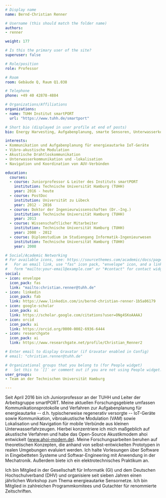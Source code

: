 ```yaml
---
# Display name
name: Bernd-Christian Renner

# Username (this should match the folder name)
authors:
- renner

weight: 177

# Is this the primary user of the site?
superuser: false

# Role/position
role: Professor

# Room
room: Gebäude Q, Raum Q1.038

# Telephone
phone: +49 40 42878-4884

# Organizations/Affiliations
organizations:
- name: TUHH Institut smartPORT
  url: "https://www.tuhh.de/smartport"

# Short bio (displayed in user profile at end of posts)
bio: Energy Harvesting, Aufgabenplanung, smarte Sensoren, Unterwasserkommunikation, Unterwasserlokalisation, AUV, Robotik

interests:
- Kommunikation und Aufgabenplanung für energieautarke IoT-Geräte
- Vibro-akustische Modulation
- Akustische Drahtloskommunikation
- Unterwasserkommunikation und -lokalisation
- Navigation und Koordination von AUV-Verbünden

education:
  courses:
  - course: Juniorprofessor & Leiter des Instituts smartPORT
    institution: Technische Universität Hamburg (TUHH)
    year: 2016 - heute
  - course: PostDoc 
    institution: Universität zu Lübeck
    year: 2012 - 2016
  - course: Doktor der Ingenieurwissenschaften (Dr.-Ing.)
    institution: Technische Universität Hamburg (TUHH)
    year: 2013
  - course: Wissenschaftlicher Mitarbeiter
    institution: Technische Universität Hamburg (TUHH)
    year: 2008 - 2012
  - course: Diplomstudium im Studiengang Informatik-Ingenieurwesen
    institution: Technische Universität Hamburg (TUHH)
    year: 2008

# Social/Academic Networking
# For available icons, see: https://sourcethemes.com/academic/docs/page-builder/#icons
#   For an email link, use "fas" icon pack, "envelope" icon, and a link in the
#   form "mailto:your-email@example.com" or "#contact" for contact widget.
social:
- icon: envelope
  icon_pack: fas
  link: "mailto:christian.renner@tuhh.de"
- icon: linkedin
  icon_pack: fab
  link: https://www.linkedin.com/in/bernd-christian-renner-1b5a06179
- icon: google-scholar
  icon_pack: ai
  link: https://scholar.google.com/citations?user=ONg4SKoAAAAJ
- icon: orcid
  icon_pack: ai
  link: https://orcid.org/0000-0002-6936-6444
- icon: researchgate
  icon_pack: ai
  link: https://www.researchgate.net/profile/Christian_Renner2

# Enter email to display Gravatar (if Gravatar enabled in Config)
# email: "christian.renner@tuhh.de"

# Organizational groups that you belong to (for People widget)
#   Set this to `[]` or comment out if you are not using People widget.
user_groups:
- Team an der Technischen Universität Hamburg

---
```

Seit April 2016 bin ich Juniorprofessor an der TUHH und Leiter der Arbeitsgruppe smartPORT.
Meine aktuellen Forschungsgebiete umfassen Kommunikationsprotokolle und Verfahren zur Aufgabenplanung für energieautarke -- d.h. typischerweise regenerativ versorgte -- IoT-Geräte sowie Kommunikation, vibroakustische Modulation (VAM) sowie Lokalisation und Navigation für mobile Verbünde aus kleinen Unterwasserfahrzeugen. Hierbei konzentriere ich mich maßgeblich auf akustische Verfahren und habe das Open-Source Akustikmodem ahoi entwickelt (www.ahoi-modem.de).
Meine Forschungsarbeiten beruhen auf theoretischen Konzepten, die anhand von selbst-entwickelten Prototypen in realen Umgebungen evaluiert werden. Ich halte Vorlesungen über Software in Eingebetteten Systeme und Softwar-Engineering mit Anwendung in der Mechatronik. Außerdem biete ich ein elektrotechnisches Praktikum an.

Ich bin Mitglied in der Gesellschaft für Informatik (GI) und dem Deutschen Hochschulverband (DHV) und organisiere seit sieben Jahren einen jährlichen Workshop zum Thema energieautarke Sensornetze. Ich bin Mitglied in zahlreichen Programmkomitees und Gutachter für renommierte Zeitschriften.



